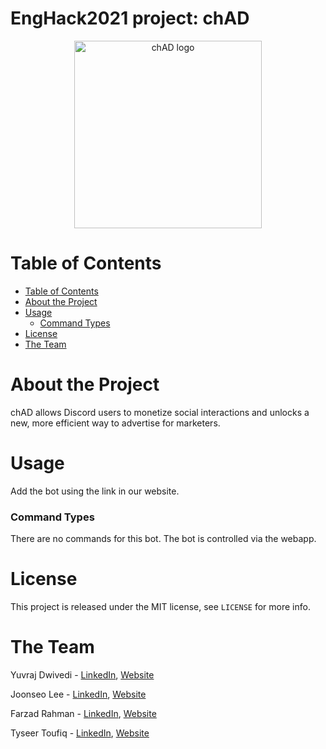 # EngHack2021 project: chAD

<p align="center">
<img src="https://cdn.discordapp.com/attachments/857452766121295889/858594575873343528/chadcoin2.png" alt="chAD logo" height=300>
</p>

# Table of Contents
- [Table of Contents](#table-of-contents)
- [About the Project](#about-the-project)
- [Usage](#usage)
  - [Command Types](#command-types)
- [License](#license)
- [The Team](#the-team)
# About the Project
chAD allows Discord users to monetize social interactions and unlocks a new, more efficient way to advertise for marketers.
# Usage
Add the bot using the link in our website. 

### Command Types
There are no commands for this bot. The bot is controlled via the webapp.

# License
This project is released under the MIT license, see `LICENSE` for more info.
# The Team
Yuvraj Dwivedi - [LinkedIn](https://www.linkedin.com/in/yuvrajdwivedi/), [Website](https://yuvdwi.github.io/)

Joonseo Lee - [LinkedIn](https://www.linkedin.com/joonsauce), [Website](https://joonsauce.me)

Farzad Rahman - [LinkedIn](https://www.linkedin.com/in/farzadrahman/), [Website](https://farzadr.me)

Tyseer Toufiq - [LinkedIn](https://www.linkedin.com/in/tyseer-toufiq-a3b8b11aa/), [Website](https://tyseer.tech) 
